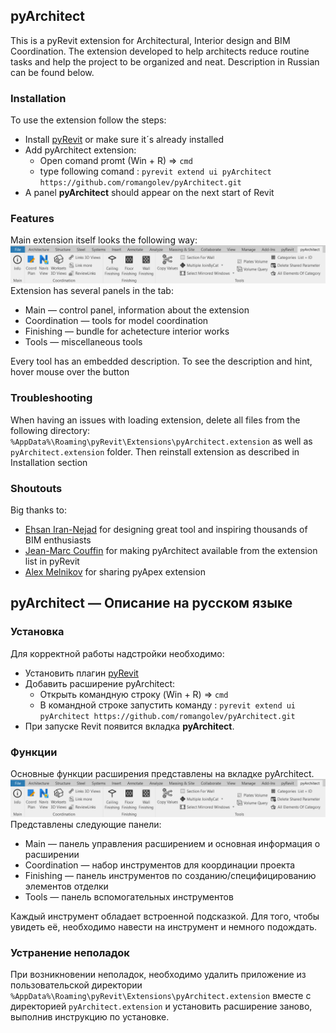 ## pyArchitect 
This is a pyRevit extension for Architectural, Interior design and BIM Coordination.
The extension developed to help architects reduce routine tasks and help
the project to be organized and neat. Description in Russian can be found below. 

### Installation

To use the extension follow the steps:
  * Install [pyRevit](https://github.com/eirannejad/pyRevit/releases) or make sure it´s already installed
  * Add pyArchitect extension:
    * Open comand promt (Win + R) => `cmd`
    * type following comand : `pyrevit extend ui pyArchitect https://github.com/romangolev/pyArchitect.git`
  * A panel **pyArchitect** should appear on the next start of Revit

### Features 

Main extension itself looks the following way: ![ribbon logo](/docs/static/ribbon.png)
Extension has several panels in the tab:
* Main — control panel, information about the extension
* Coordination — tools for model coordination
* Finishing — bundle for achetecture interior works
* Tools — miscellaneous tools

Every tool has an embedded description. To see the description and hint, hover mouse over the button

### Troubleshooting 

When having an issues with loading extension, delete all files from the following directory: `%AppData%\Roaming\pyRevit\Extensions\pyArchitect.extension` as well as `pyArchitect.extension` folder. Then reinstall extension as described in Installation section

### Shoutouts
Big thanks to:
  - [Ehsan Iran-Nejad](https://github.com/eirannejad) for designing great tool and inspiring thousands of BIM enthusiasts
  - [Jean-Marc Couffin](https://github.com/jmcouffin) for making pyArchitect available from the extension list in pyRevit
  - [Alex Melnikov](https://github.com/melnikovalex) for sharing pyApex extension

## pyArchitect — Описание на русском языке
### Установка

Для корректной работы надстройки необходимо:
  * Установить плагин [pyRevit](https://github.com/eirannejad/pyRevit/releases)
  * Добавить расширение pyArchitect:
    * Открыть командную строку (Win + R) => `cmd`
    * В командной строке запустить команду :
     `pyrevit extend ui pyArchitect https://github.com/romangolev/pyArchitect.git`
  * При запуске Revit появится вкладка **pyArchitect**. 

### Функции

Основные функции расширения представлены на вкладке pyArchitect.
![ribbon logo](/docs/static/ribbon.png)
Представлены следующие панели:
* Main — панель управления расширением и основная информация о расширении
* Coordination — набор инструментов для координации проекта
* Finishing — панель инструментов по созданию/специфицированию элементов отделки
* Tools — панель вспомогательных инструментов

Каждый инструмент обладает встроенной подсказкой. Для того, чтобы увидеть её, необходимо навести на инструмент и немного подождать.


### Устранение неполадок

При возникновении неполадок, необходимо удалить приложение из пользовательской директории `%AppData%\Roaming\pyRevit\Extensions\pyArchitect.extension` вместе с директорией `pyArchitect.extension` и установить расширение заново, выполнив инструкцию по установке.
